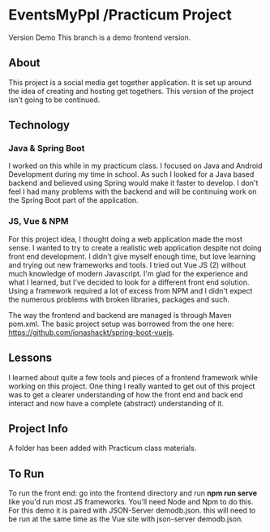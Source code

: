 # EventsMyPpl /Practicum Project
Version Demo
This branch is a demo frontend version. 

## About
This project is a social media get together application. It is set up around the idea of creating and hosting get togethers. This version of the project isn't going to be continued. 

## Technology
### Java & Spring Boot
I worked on this while in my practicum class. I focused on Java and Android Development during my time in school. As such I looked for a Java based backend and believed using Spring would make it faster to develop. I don't feel I had many problems with the backend and will be continuing work on the Spring Boot part of the application.

### JS, Vue & NPM 
For this project idea, I thought doing a web application made the most sense. I wanted to try to create a realistic web application despite not doing front end development. I didn't give myself enough time, but love learning and trying out new frameworks and tools. I tried out Vue JS (2) without much knowledge of modern Javascript. I'm glad for the experience and what I learned, but I've decided to look for a different front end solution. Using a framework required a lot of excess from NPM and I didn't expect the numerous problems with broken libraries, packages and such. 

The way the frontend and backend are managed is through Maven pom.xml. The basic project setup was borrowed from the one here: https://github.com/jonashackt/spring-boot-vuejs. 

## Lessons
I learned about quite a few tools and pieces of a frontend framework while working on this project. One thing I really wanted to get out of this project was to get a clearer understanding of how the front end and back end interact and now have a complete (abstract) understanding of it. 

## Project Info
A folder has been added with Practicum class materials. 

## To Run

To run the front end: go into the frontend directory and run **npm run serve** like you'd run most JS frameworks. You'll need Node and Npm to do this. For this demo it is paired with JSON-Server demodb.json. this will need to be run at the same time as the Vue site with json-server demodb.json. 
